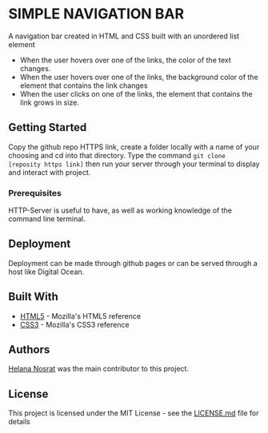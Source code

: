 # SIMPLE NAVIGATION BAR

A navigation bar created in HTML and CSS built with an unordered list element

- When the user hovers over one of the links, the color of the text changes.
- When the user hovers over one of the links, the background color of the element that contains the link changes
- When the user clicks on one of the links, the element that contains the link grows in size.

## Getting Started

Copy the github repo HTTPS link, create a folder locally with a name of your choosing and cd into that directory.  Type the command ```git clone [reposity https link]``` then run your server through your terminal to display and interact with project.
### Prerequisites

HTTP-Server is useful to have, as well as working knowledge of the command line terminal.

## Deployment
Deployment can be made through github pages or can be served through a host like Digital Ocean.

## Built With

* [HTML5](https://developer.mozilla.org/en-US/docs/Web/Guide/HTML/HTML5) - Mozilla's HTML5 reference
* [CSS3](https://developer.mozilla.org/en-US/docs/Web/CSS/CSS3) - Mozilla's CSS3 reference

## Authors

[Helana Nosrat](http://helanan.com) was the main contributor to this project.

## License

This project is licensed under the MIT License - see the [LICENSE.md](LICENSE.md) file for details


